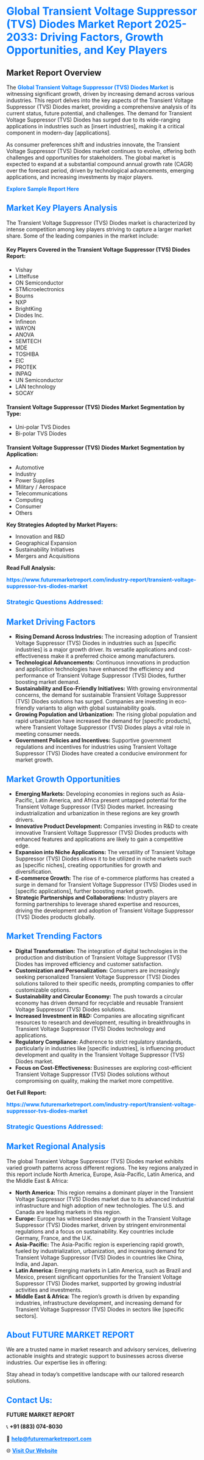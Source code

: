 <h1 style="color: #007BFF;">Global Transient Voltage Suppressor (TVS) Diodes Market Report 2025-2033: Driving Factors, Growth Opportunities, and Key Players</h1>

<section id="overview">
<h2>Market Report Overview</h2>
<p>The <a href="https://www.futuremarketreport.com/industry-report/transient-voltage-suppressor-tvs-diodes-market" style="color: #007BFF; text-decoration: none;"><strong>Global Transient Voltage Suppressor (TVS) Diodes Market</strong></a> is witnessing significant growth, driven by increasing demand across various industries. This report delves into the key aspects of the Transient Voltage Suppressor (TVS) Diodes market, providing a comprehensive analysis of its current status, future potential, and challenges. The demand for Transient Voltage Suppressor (TVS) Diodes has surged due to its wide-ranging applications in industries such as [insert industries], making it a critical component in modern-day [applications].</p>
<p>As consumer preferences shift and industries innovate, the Transient Voltage Suppressor (TVS) Diodes market continues to evolve, offering both challenges and opportunities for stakeholders. The global market is expected to expand at a substantial compound annual growth rate (CAGR) over the forecast period, driven by technological advancements, emerging applications, and increasing investments by major players.</p>
</section>

<section id="overview">
<p><a href="https://www.futuremarketreport.com/request-sample/reportId=41402" style="color: #007BFF; text-decoration: none;"><strong>Explore Sample Report Here</strong></a></p>
</section>

<section id="key-players">
<h2 style="color: #007BFF;">Market Key Players Analysis</h2>
<p>The Transient Voltage Suppressor (TVS) Diodes market is characterized by intense competition among key players striving to capture a larger market share. Some of the leading companies in the market include:</p>
<h4>Key Players Covered in the Transient Voltage Suppressor (TVS) Diodes Report:</h4>
<ul><li>Vishay</li><li>Littelfuse</li><li>ON Semiconductor</li><li>STMicroelectronics</li><li>Bourns</li><li>NXP</li><li>BrightKing</li><li>Diodes Inc.</li><li>Infineon</li><li>WAYON</li><li>ANOVA</li><li>SEMTECH</li><li>MDE</li><li>TOSHIBA</li><li>EIC</li><li>PROTEK</li><li>INPAQ</li><li>UN Semiconductor</li><li>LAN technology</li><li>SOCAY</li></ul>
<h4>Transient Voltage Suppressor (TVS) Diodes Market Segmentation by Type:</h4>
<ul><li>Uni-polar TVS Diodes</li><li>Bi-polar TVS Diodes</li></ul>

<h4>Transient Voltage Suppressor (TVS) Diodes Market Segmentation by Application:</h4>
<ul><li>Automotive</li><li>Industry</li><li>Power Supplies</li><li>Military / Aerospace</li><li>Telecommunications</li><li>Computing</li><li>Consumer</li><li>Others</li></ul>
<p><strong>Key Strategies Adopted by Market Players:</strong></p>
<ul>
<li>Innovation and R&D</li>
<li>Geographical Expansion</li>
<li>Sustainability Initiatives</li>
<li>Mergers and Acquisitions</li>
</ul>
</section>

<section>
<p><strong>Read Full Analysis: </strong></p><a href="https://www.futuremarketreport.com/industry-report/transient-voltage-suppressor-tvs-diodes-market" style="color: #007BFF; text-decoration: none;"><strong>https://www.futuremarketreport.com/industry-report/transient-voltage-suppressor-tvs-diodes-market</strong></a>
<h3 style="color: #007BFF;">Strategic Questions Addressed:</h3>
</section>

<section id="driving-factors">
<h2 style="color: #007BFF;">Market Driving Factors</h2>
<ul>
<li><strong>Rising Demand Across Industries:</strong> The increasing adoption of Transient Voltage Suppressor (TVS) Diodes in industries such as [specific industries] is a major growth driver. Its versatile applications and cost-effectiveness make it a preferred choice among manufacturers.</li>
<li><strong>Technological Advancements:</strong> Continuous innovations in production and application technologies have enhanced the efficiency and performance of Transient Voltage Suppressor (TVS) Diodes, further boosting market demand.</li>
<li><strong>Sustainability and Eco-Friendly Initiatives:</strong> With growing environmental concerns, the demand for sustainable Transient Voltage Suppressor (TVS) Diodes solutions has surged. Companies are investing in eco-friendly variants to align with global sustainability goals.</li>
<li><strong>Growing Population and Urbanization:</strong> The rising global population and rapid urbanization have increased the demand for [specific products], where Transient Voltage Suppressor (TVS) Diodes plays a vital role in meeting consumer needs.</li>
<li><strong>Government Policies and Incentives:</strong> Supportive government regulations and incentives for industries using Transient Voltage Suppressor (TVS) Diodes have created a conducive environment for market growth.</li>
</ul>
</section>

<section id="growth-opportunities">
<h2 style="color: #007BFF;">Market Growth Opportunities</h2>
<ul>
<li><strong>Emerging Markets:</strong> Developing economies in regions such as Asia-Pacific, Latin America, and Africa present untapped potential for the Transient Voltage Suppressor (TVS) Diodes market. Increasing industrialization and urbanization in these regions are key growth drivers.</li>
<li><strong>Innovative Product Development:</strong> Companies investing in R&D to create innovative Transient Voltage Suppressor (TVS) Diodes products with enhanced features and applications are likely to gain a competitive edge.</li>
<li><strong>Expansion into Niche Applications:</strong> The versatility of Transient Voltage Suppressor (TVS) Diodes allows it to be utilized in niche markets such as [specific niches], creating opportunities for growth and diversification.</li>
<li><strong>E-commerce Growth:</strong> The rise of e-commerce platforms has created a surge in demand for Transient Voltage Suppressor (TVS) Diodes used in [specific applications], further boosting market growth.</li>
<li><strong>Strategic Partnerships and Collaborations:</strong> Industry players are forming partnerships to leverage shared expertise and resources, driving the development and adoption of Transient Voltage Suppressor (TVS) Diodes products globally.</li>
</ul>
</section>

<section id="trending-factors">
<h2 style="color: #007BFF;">Market Trending Factors</h2>
<ul>
<li><strong>Digital Transformation:</strong> The integration of digital technologies in the production and distribution of Transient Voltage Suppressor (TVS) Diodes has improved efficiency and customer satisfaction.</li>
<li><strong>Customization and Personalization:</strong> Consumers are increasingly seeking personalized Transient Voltage Suppressor (TVS) Diodes solutions tailored to their specific needs, prompting companies to offer customizable options.</li>
<li><strong>Sustainability and Circular Economy:</strong> The push towards a circular economy has driven demand for recyclable and reusable Transient Voltage Suppressor (TVS) Diodes solutions.</li>
<li><strong>Increased Investment in R&D:</strong> Companies are allocating significant resources to research and development, resulting in breakthroughs in Transient Voltage Suppressor (TVS) Diodes technology and applications.</li>
<li><strong>Regulatory Compliance:</strong> Adherence to strict regulatory standards, particularly in industries like [specific industries], is influencing product development and quality in the Transient Voltage Suppressor (TVS) Diodes market.</li>
<li><strong>Focus on Cost-Effectiveness:</strong> Businesses are exploring cost-efficient Transient Voltage Suppressor (TVS) Diodes solutions without compromising on quality, making the market more competitive.</li>
</ul>
</section>

<section>
<p><strong>Get Full Report: </strong></p><a href="https://www.futuremarketreport.com/industry-report/transient-voltage-suppressor-tvs-diodes-market" style="color: #007BFF; text-decoration: none;"><strong>https://www.futuremarketreport.com/industry-report/transient-voltage-suppressor-tvs-diodes-market</strong></a>
<h3 style="color: #007BFF;">Strategic Questions Addressed:</h3>
</section>


<section id="regional-analysis">
<h2 style="color: #007BFF;">Market Regional Analysis</h2>
<p>The global Transient Voltage Suppressor (TVS) Diodes market exhibits varied growth patterns across different regions. The key regions analyzed in this report include North America, Europe, Asia-Pacific, Latin America, and the Middle East & Africa:</p>
<ul>
<li><strong>North America:</strong> This region remains a dominant player in the Transient Voltage Suppressor (TVS) Diodes market due to its advanced industrial infrastructure and high adoption of new technologies. The U.S. and Canada are leading markets in this region.</li>
<li><strong>Europe:</strong> Europe has witnessed steady growth in the Transient Voltage Suppressor (TVS) Diodes market, driven by stringent environmental regulations and a focus on sustainability. Key countries include Germany, France, and the U.K.</li>
<li><strong>Asia-Pacific:</strong> The Asia-Pacific region is experiencing rapid growth, fueled by industrialization, urbanization, and increasing demand for Transient Voltage Suppressor (TVS) Diodes in countries like China, India, and Japan.</li>
<li><strong>Latin America:</strong> Emerging markets in Latin America, such as Brazil and Mexico, present significant opportunities for the Transient Voltage Suppressor (TVS) Diodes market, supported by growing industrial activities and investments.</li>
<li><strong>Middle East & Africa:</strong> The region’s growth is driven by expanding industries, infrastructure development, and increasing demand for Transient Voltage Suppressor (TVS) Diodes in sectors like [specific sectors].</li>
</ul>
</section>

<footer>
<h2 style="color: #007BFF;">About FUTURE MARKET REPORT</h2>
<p>We are a trusted name in market research and advisory services, delivering actionable insights and strategic support to businesses across diverse industries. Our expertise lies in offering:</p>

<p>Stay ahead in today’s competitive landscape with our tailored research solutions.</p>

<h2 style="color: #007BFF;">Contact Us:</h2>
<p><strong>FUTURE MARKET REPORT</strong></p>
<p>📞 <strong>+91 (883) 074-8030</strong></p>
<p>📧 <strong><a href="mailto:help@futuremarketreport.com" style="color: #007BFF;">help@futuremarketreport.com</a></strong></p>
<p>🌐 <strong><a href="https://www.futuremarketreport.com/" style="color: #007BFF;">Visit Our Website</a></strong></p>
</footer>
